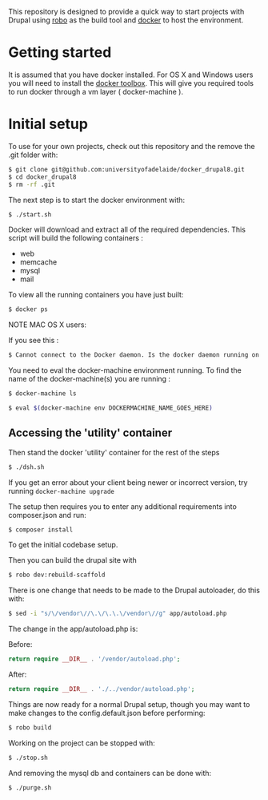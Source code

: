 
This repository is designed to provide a quick way to start projects
with Drupal using [robo](http://robo.li/) as the build tool and [docker](https://www.docker.com/) to host the
environment.

# Getting started

It is assumed that you have docker installed. For OS X and Windows users you will need to install the [docker toolbox](https://www.docker.com/products/docker-toolbox).
This will give you required tools to run docker through a vm layer ( docker-machine ).

# Initial setup

To use for your own projects, check out this repository and the remove the .git folder with:
```bash
$ git clone git@github.com:universityofadelaide/docker_drupal8.git
$ cd docker_drupal8
$ rm -rf .git
```

The next step is to start the docker environment with:
```bash
$ ./start.sh
```

Docker will download and extract all of the required dependencies.
This script will build the following containers :
- web
- memcache
- mysql
- mail

To view all the running containers you have just built:
```bash
$ docker ps
```

NOTE MAC OS X users:

If you see this :
```bash
$ Cannot connect to the Docker daemon. Is the docker daemon running on this host?
```

You need to eval the docker-machine environment running. To find the name of the docker-machine(s) you are running :

```bash
$ docker-machine ls
```

```bash
$ eval $(docker-machine env DOCKERMACHINE_NAME_GOES_HERE)
```

## Accessing the 'utility' container

Then stand the docker 'utility' container for the rest of the steps
```bash
$ ./dsh.sh
```

If you get an error about your client being newer or incorrect version, try running `docker-machine upgrade`

The setup then requires you to enter any additional
requirements into composer.json and run:
```bash
$ composer install
```

To get the initial codebase setup.

Then you can build the drupal site with
```bash
$ robo dev:rebuild-scaffold
```

There is one change that needs to be made to the Drupal autoloader, do this with:
```bash
$ sed -i "s/\/vendor\//\.\/\.\.\/vendor\//g" app/autoload.php
```

The change in the app/autoload.php is:

Before:
```php
return require __DIR__ . '/vendor/autoload.php';
```

After:
```php
return require __DIR__ . './../vendor/autoload.php';
```

Things are now ready for a normal Drupal setup, though you may want to make changes
to the config.default.json before performing:
```bash
$ robo build
```

Working on the project can be stopped with:
```bash
$ ./stop.sh
```

And removing the mysql db and containers can be done with:
```bash
$ ./purge.sh
```
